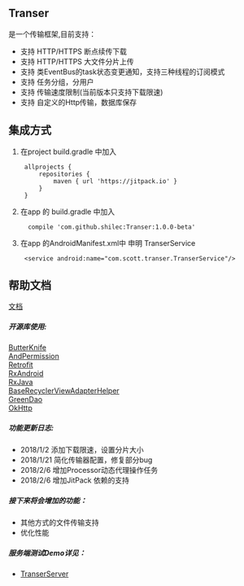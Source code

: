 ## Transer
是一个传输框架,目前支持：

- 支持 HTTP/HTTPS 断点续传下载
- 支持 HTTP/HTTPS 大文件分片上传
- 支持 类EventBus的task状态变更通知，支持三种线程的订阅模式
- 支持 任务分组，分用户
- 支持 传输速度限制(当前版本只支持下载限速)
- 支持 自定义的Http传输，数据库保存

## 集成方式
1. 在project build.gradle 中加入

        allprojects {
            repositories {
                maven { url 'https://jitpack.io' }
            }
        }

2. 在app 的 build.gradle 中加入

         compile 'com.github.shilec:Transer:1.0.0-beta'

3. 在app 的AndroidManifest.xml中 申明 TranserService

        <service android:name="com.scott.transer.TranserService"/>

## 帮助文档
[文档](https://github.com/shilec/Transer/blob/master/transer_doc.md)


##### 开源库使用:</br>

<a href="http://jakewharton.github.io/butterknife/">ButterKnife</a></br>
<a href="https://github.com/yanzhenjie/AndPermission">AndPermission</a></br>
<a href="https://github.com/square/retrofit">Retrofit</a></br>
<a href="https://github.com/ReactiveX/RxAndroid">RxAndroid</a></br>
<a href="https://github.com/ReactiveX/RxJava">RxJava</a></br>
<a href="https://github.com/CymChad/BaseRecyclerViewAdapterHelper">BaseRecyclerViewAdapterHelper</a></br>
<a href="https://github.com/greenrobot/greenDAO">GreenDao</a></br>
<a href="https://github.com/square/okhttp">OkHttp</a></br>

##### 功能更新日志:

- 2018/1/2 添加下载限速，设置分片大小
- 2018/1/21 简化传输器配置，修复部分bug
- 2018/2/6 增加Processor动态代理操作任务
- 2018/2/6 增加JitPack 依赖的支持

##### 接下来将会增加的功能：

- 其他方式的文件传输支持
- 优化性能

##### 服务端测试Demo详见：

- <a href="https://github.com/shilec/TranserServer">TranserServer</a>

